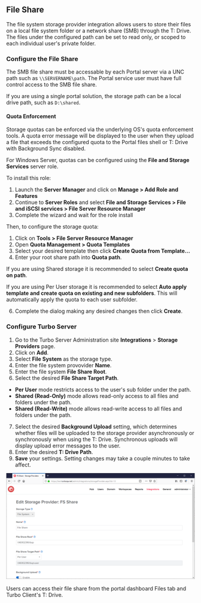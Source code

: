 ## File Share

The file system storage provider integration allows users to store their files on a local file system folder or a network share (SMB) through the T: Drive. The files under the configured path can be set to read only, or scoped to each individual user's private folder.

### Configure the File Share

The SMB file share must be accessable by each Portal server via a UNC path such as `\\SERVERNAME\path`. The Portal service user must have full control access to the SMB file share.

If you are using a single portal solution, the storage path can be a local drive path, such as `D:\shared`.

#### Quota Enforcement

Storage quotas can be enforced via the underlying OS's quota enforcement tools. A quota error message will be displayed to the user when they upload a file that exceeds the configured quota to the Portal files shell or T: Drive with Background Sync disabled.

For Windows Server, quotas can be configured using the **File and Storage Services** server role.

To install this role:

1. Launch the **Server Manager** and click on **Manage > Add Role and Features**
2. Continue to **Server Roles** and select **File and Storage Services > File and iSCSI services > File Server Resource Manager**
3. Complete the wizard and wait for the role install

Then, to configure the storage quota:

1. Click on **Tools > File Server Resource Manager**
2. Open **Quota Management > Quota Templates**
3. Select your desired template then click **Create Quota from Template…**
4. Enter your root share path into **Quota path**.

If you are using Shared storage it is recommended to select **Create quota on path**.

If you are using Per User storage it is recommended to select **Auto apply template and create quota on existing and new subfolders**. This will automatically apply the quota to each user subfolder.

6. Complete the dialog making any desired changes then click **Create**.

### Configure Turbo Server

1. Go to the Turbo Server Administration site **Integrations** > **Storage Providers** page.
2. Click on **Add**.
3. Select **File System** as the storage type.
4. Enter the file system provovider **Name**.
5. Enter the file system **File Share Root**.
6. Select the desired **File Share Target Path**.

- **Per User** mode restricts access to the user's sub folder under the path.
- **Shared (Read-Only)** mode allows read-only access to all files and folders under the path.
- **Shared (Read-Write)** mode allows read-write access to all files and folders under the path.

7. Select the desired **Background Upload** setting, which determines whether files will be uploaded to the storage provider asynchronously or synchronously when using the T: Drive. Synchronous uploads will display upload error messages to the user.
8. Enter the desired **T: Drive Path**.
9. **Save** your settings. Setting changes may take a couple minutes to take affect.

![File System Storage Provider](../../images/fs-storage-provider2.png)

Users can access their file share from the portal dashboard Files tab and Turbo Client's T: Drive.
